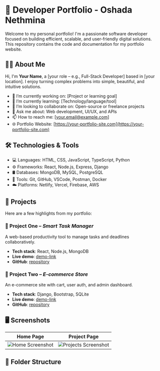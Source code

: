 # 💼 Developer Portfolio - Oshada Nethmina

Welcome to my personal portfolio! I'm a passionate software developer focused on building efficient, scalable, and user-friendly digital solutions. This repository contains the code and documentation for my portfolio website.

## 🧑‍💻 About Me

Hi, I'm **Your Name**, a [your role – e.g., Full-Stack Developer] based in [your location]. I enjoy turning complex problems into simple, beautiful, and intuitive solutions.

- 🔭 I’m currently working on: [Project or learning goal]
- 🌱 I’m currently learning: [Technology/language/tool]
- 👯 I’m looking to collaborate on: Open-source or freelance projects
- 💬 Ask me about: Web development, UI/UX, and APIs
- 📫 How to reach me: [your.email@example.com]
- 🌐 Portfolio Website: [https://your-portfolio-site.com](https://your-portfolio-site.com)

## 🛠️ Technologies & Tools

- 💻 Languages: HTML, CSS, JavaScript, TypeScript, Python
- ⚙️ Frameworks: React, Node.js, Express, Django
- 🛢️ Databases: MongoDB, MySQL, PostgreSQL
- 🔧 Tools: Git, GitHub, VSCode, Postman, Docker
- ☁️ Platforms: Netlify, Vercel, Firebase, AWS

## 📂 Projects

Here are a few highlights from my portfolio:

### 🔹 Project One – *Smart Task Manager*
A web-based productivity tool to manage tasks and deadlines collaboratively.
- **Tech stack**: React, Node.js, MongoDB
- **Live demo**: [demo-link](https://demo-link.com)
- **GitHub**: [repository](https://github.com/yourusername/project-one)

### 🔹 Project Two – *E-commerce Store*
An e-commerce site with cart, user auth, and admin dashboard.
- **Tech stack**: Django, Bootstrap, SQLite
- **Live demo**: [demo-link](https://demo-link.com)
- **GitHub**: [repository](https://github.com/yourusername/project-two)

## 🖥️ Screenshots

| Home Page | Project Page |
|----------|--------------|
| ![Home Screenshot](screenshots/home.png) | ![Projects Screenshot](screenshots/projects.png) |

## 📁 Folder Structure

